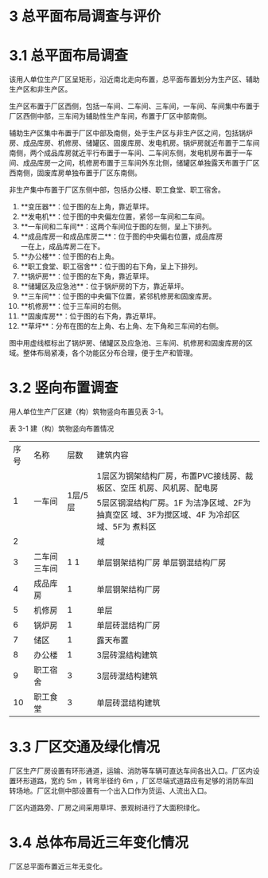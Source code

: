 # 3 总平面布局调查与评价  

# 3.1 总平面布局调查  

该用人单位生产厂区呈矩形，沿近南北走向布置，总平面布置划分为生产区、辅助生产区和非生产区。  

生产区布置于厂区西侧，包括一车间、二车间、三车间，一车间、车间集中布置于厂区西侧中部，三车间为辅助性生产车间，布置于厂区中部南侧。  

辅助生产区集中布置于厂区中部及南侧，处于生产区与非生产区之间，包括锅炉房、成品库房、机修房、储罐区、固废库房、发电机房。锅炉房就近布置于二车间南侧，两个成品库房就近平行布置于一车间、二车间东侧，发电机房布置于一车间、成品库房一之间，机修房布置于三车间外东北侧，储罐区单独露天布置于厂区西南侧，固废库房单独布置于厂区东南侧。  

非生产集中布置于厂区东侧中部，包括办公楼、职工食堂、职工宿舍。  

1. \*\*变压器\*\*：位于图的左上角，靠近草坪。  
2. \*\*发电机\*\*：位于图的中央偏左位置，紧邻一车间和二车间。  
3. \*\*一车间和二车间\*\*：这两个车间位于图的左侧，呈上下排列。  
4. \*\*成品库房一和成品库房二\*\*：位于图的中央偏右位置，成品库房  
一在上，成品库房二在下。  
5. \*\*办公楼\*\*：位于图的右上角。  
6. \*\*职工食堂、职工宿舍\*\*：位于图的右下角，呈上下排列。  
7. \*\*锅炉房\*\*：位于图的左下角，靠近草坪。  
8. \*\*储罐区及应急池\*\*：位于锅炉房的下方，靠近草坪。  
9. \*\*三车间\*\*：位于图的中央偏下位置，紧邻机修房和固废库房。  
10. \*\*机修房\*\*：位于三车间的右侧。  
11. \*\*固废库房\*\*：位于图的右下角，靠近草坪。  
12. \*\*草坪\*\*：分布在图的左上角、右上角、左下角和三车间的右侧。  

图中用虚线框标出了锅炉房、储罐区及应急池、三车间、机修房和固废库房的区域。整体布局紧凑，各个功能区分布合理，便于生产和管理。  

# 3.2 竖向布置调查  

用人单位生产厂区建（构）筑物竖向布置见表 3-1。  

表 3-1  建（构）筑物竖向布置情况  


<html><body><table><tr><td>序号</td><td>名称</td><td>层数</td><td>建筑内容</td></tr><tr><td rowspan="2">1</td><td rowspan="2">一车间</td><td rowspan="2">1层/5层</td><td>1层区为钢架结构厂房，布置PVC接线房、裁板区、空压 机房、风机房、配电房</td></tr><tr><td>5层区钢混结构厂房。1F 为洁净区域、2F为抽真空区 域、3F为搅区域、4F 为冷却区域、5F为 煮料区</td></tr><tr><td>2</td><td></td><td></td><td>域</td></tr><tr><td>3</td><td>二车间 三车间</td><td>1 1</td><td>单层钢架结构厂房 单层钢混结构厂房</td></tr><tr><td>4</td><td>成品库房</td><td>1</td><td>单层钢架结构厂房</td></tr><tr><td>5</td><td>机修房</td><td>1</td><td>单层</td></tr><tr><td>6</td><td>锅炉房</td><td>1</td><td>单层砖混结构厂房</td></tr><tr><td>7</td><td>储区</td><td>1</td><td>露天布置</td></tr><tr><td>8</td><td>办公楼</td><td>1</td><td>3层砖混结构建筑</td></tr><tr><td>9</td><td>职工宿舍</td><td>3</td><td>3层砖混结构建筑</td></tr><tr><td>10</td><td>职工食堂</td><td>3</td><td>单层砖混结构建筑</td></tr></table></body></html>  

# 3.3 厂区交通及绿化情况  

厂区生产厂房设置有环形通道，运输、消防等车辆可直达车间各出入口。厂区内设置环形道路，宽约 $5\mathrm{m}$ ，转弯半径约 $6\mathrm{m}$ ，厂区尽端式道路应有足够的消防车回转场地。厂区北侧中部设置有一个出入口作为货运、人流出入口。  

厂区内道路旁、厂房之间采用草坪、景观树进行了大面积绿化。  

# 3.4 总体布局近三年变化情况  

厂区总平面布置近三年无变化。  